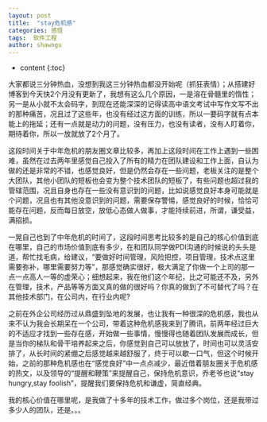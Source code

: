 ```yaml
---
layout: post
title:  "stay危机感"
categories: 感悟
tags:  软件工程
author: shawngu
---
```


* content
{:toc}

大家都说三分钟热血，没想到我这三分钟热血都没开始呢（抓狂表情）；从搭建好博客到今天快2个月没有更新了，我想有这么几个原因，一是溶在骨髓里的惰性；另一是从小就不太会码字，到现在还能深深的记得读高中语文考试中写作文写不出的那种痛苦，况且过了这些年，也没有经过这方面的训练，所以一要码字就有点本能上的拖延；还有一点就是动力的问题，没有压力，也没有读者，没有人盯着你，期待着你，所以一放就放了2个月了。

这段时间关于中年危机的朋友圈文章比较多，再加上这段时间在工作上遇到一些困难，虽然在过去两年里感觉自己投入了所有的精力在团队建设和工作上面，自认为做的还是非常的不错，也感觉良好，但是仍然会存在一些问题，老板关注的是整个大团队，其他小团队的短板也会变为整个技术团队的短板了，有些问题也超过我的管辖范围，况且自身也存在一些没有意识到的问题，比如说感觉良好本身可能就是个问题，况且也有其他没意识到的问题，需要保存警惕，感觉良好的时候，恰恰可能存在问题，反而每日放空，放低心态做人做事，才能持续前进，所谓，谦受益，满招损。

一晃自己也到了中年危机的时间了，这段时间思考比较多的是自己的核心价值到底在哪里，自己的市场价值到底有多少，在和团队同学做PDI沟通的时候说的头头是道，帮忙找毛病，给建议，“要做好时间管理，风险把控，项目管理，技术点这里需要弥补，哪里需要努力等”，那感觉确实很好，极大满足了你做一个上司的那一点一点高人一等的虚荣心；细想起来，我在他们这个年纪，比之可能还不及，另外在管理，技术，产品等等方面又真的做的很好吗？你真的做到了不可替代了吗？在其他技术部门，在公司内，在行业内呢?

之前在外企公司经历过从鼎盛到坠地的发展，也让我有一种很深的危机感，我也从来不认为我会长期呆在一个公司，带着这种危机感我来到了腾讯，前两年经过巨大的不适应才找到一些存在感，开始做一些事情，慢慢得也随着团队发展而成长，但是当你的梯队和骨干培养起来之后，你感觉到自己可以放放了，时间也可以灵活安排了，从长时间的紧绷之后感觉越来越舒服了，终于可以歇一口气，但这个时候开始，之前的那种危机感也在“感觉良好”中一点点减少，最近借着朋友圈关于危机感的热文，以及领导的“提醒和鞭策”来提醒自己，保持危机意识，乔老爷也说“stay hungry,stay foolish”，提醒我们要保持危机和谦虚，简直经典。

我的核心价值在哪里呢，是我做了十多年的技术工作，做过多个岗位，还是我带过多少人的团队，还是。。。
